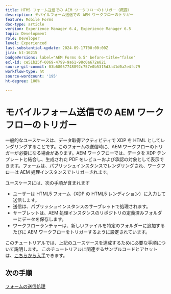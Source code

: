 ```yaml
---
title: HTM5 フォーム送信での AEM ワークフローのトリガー（概要）
description: モバイルフォーム送信での AEM ワークフローのトリガー
feature: Mobile Forms
doc-type: article
version: Experience Manager 6.4, Experience Manager 6.5
topic: Development
role: Developer
level: Experienced
last-substantial-update: 2024-09-17T00:00:00Z
jira: kt-16215
badgeVersions: label="AEM Forms 6.5" before-title="false"
exl-id: ce51b25f-6069-4799-9a61-98c0a672e821
source-git-commit: 03b68057748892c757e0b5315d3a41d0a2e4fc79
workflow-type: ht
source-wordcount: '195'
ht-degree: 100%

---
```


# モバイルフォーム送信での AEM ワークフローのトリガー

一般的なユースケースは、データ取得アクティビティで XDP を HTML としてレンダリングすることです。このフォームの送信時に、AEM ワークフローのトリガーが必要になる場合があります。AEM ワークフローでは、データを XDP テンプレートと結合し、生成された PDF をレビューおよび承認の対象として表示できます。フォームは、パブリッシュインスタンスでレンダリングされ、ワークフローは AEM 処理インスタンスでトリガーされます。

ユースケースには、次の手順が含まれます

* ユーザーは HTML5 フォーム（XDP の HTML5 レンディション）に入力して送信します。
* 送信は、パブリッシュインスタンスのサーブレットで処理されます。
* サーブレットは、AEM 処理インスタンスのリポジトリの定義済みフォルダーにデータを保存します。
* ワークフローランチャーは、新しいファイルを特定のフォルダーに追加するたびに AEM ワークフローをトリガーするように設定されています。

このチュートリアルでは、上記のユースケースを達成するために必要な手順について説明します。 このチュートリアルに関連するサンプルコードとアセットは、[こちらから入手](./deploy-assets.md)できます。


## 次の手順

[フォームの送信処理](./handle-form-submission.md)

